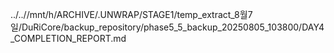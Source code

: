 ../..//mnt/h/ARCHIVE/.UNWRAP/STAGE1/temp_extract_8월7일/DuRiCore/backup_repository/phase5_5_backup_20250805_103800/DAY4_COMPLETION_REPORT.md